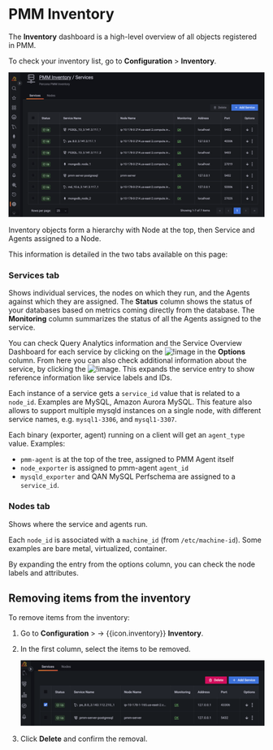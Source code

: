 # PMM Inventory

The **Inventory** dashboard is a high-level overview of all objects  registered in PMM.


To check your inventory list, go to <i class="uil uil-cog"></i> **Configuration** > **Inventory**.

![!image](../../_images/Inventory.png)

Inventory objects form a hierarchy with Node at the top, then Service and Agents assigned to a Node.

This information is detailed in the two tabs available on this page:

### **Services** tab

Shows individual services, the nodes on which they run, and the Agents against which they are assigned.
The **Status** column shows the status of your databases based on metrics coming directly from the database. 
The **Monitoring** column summarizes the status of all the Agents assigned to the service.

You can check Query Analytics information and the Service Overview Dashboard for each service by clicking on the ![!image](../../_images/dots-three-vertical.ico) in the **Options** column.
From here you can also check additional information about the service, by clicking the ![!image](../../_images/arrow-downward.ico). This expands the service entry to show reference information like service labels and IDs.

Each instance of a service gets a `service_id` value that is related to a `node_id`. Examples are MySQL, Amazon Aurora MySQL. This feature also allows to support multiple mysqld instances on a single node, with different service names, e.g. `mysql1-3306`, and `mysql1-3307`.

Each binary (exporter, agent) running on a client will get an `agent_type` value. Examples:

- `pmm-agent` is at the top of the tree, assigned to PMM Agent itself
- `node_exporter` is assigned to pmm-agent `agent_id`
- `mysqld_exporter` and QAN MySQL Perfschema are assigned to a `service_id`.

### **Nodes** tab

Shows where the service and agents run. 

Each `node_id` is associated with a `machine_id` (from `/etc/machine-id`). Some examples are bare metal, virtualized, container.

By expanding the entry from the options column, you can check the node labels and attributes. 

## Removing items from the inventory
To remove items from the inventory:

1. Go to <i class="uil uil-cog"></i> **Configuration** > → {{icon.inventory}} **Inventory**.

2. In the first column, select the items to be removed.

    ![!image](../../_images/PMM_Inventory_Item_Selection.png)

3. Click **Delete** and confirm the removal.